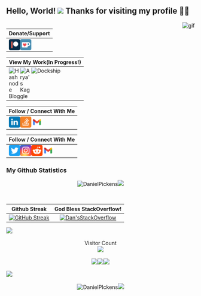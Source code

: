 ## Hello, World! <img src="https://media.giphy.com/media/hvRJCLFzcasrR4ia7z/giphy.gif" width="25px"> Thanks for visiting my profile 🙋‍♂️


<img align="right" src="https://github.com/DanielPickens/DanielPickens/blob/main/assets/Geometric.gif" alt="gif">

|Donate/Support|
|-----|
|<a href="https://www.patreon.com"><img align="left" alt=" - Patreon" width="30px" src="https://github.com/edent/SuperTinyIcons/blob/master/images/svg/patreon.svg" /></a><a href="https://ko-fi.com/"><img align="left" alt="Ko-Fi" width="30px" src="https://github.com/edent/SuperTinyIcons/blob/master/images/svg/ko-fi.svg" /></a>|

|View My Work(In Progress!)|
|-----|
|<a href="https://hashnode.dev"><img align="left" alt=" Hashnode Blog" width="30px" src="https://github.com/aryashah2k/aryashah2k/blob/main/assets/hashnode.svg" /></a><a href="https://www.kaggle.com/"><img align="left" alt="Arya's Kaggle" width="30px" src="https://github.com/aryashah2k/aryashah2k/blob/main/assets/kaggle-icon.svg" /></a><a href="https://dockship.io/"><img align="left" alt=" Dockship" width="80px" src="https://github.com/aryashah2k/aryashah2k/blob/main/assets/dockship-logo.png" /></a>|

|Follow / Connect With Me|
|-----|
|<a href="https://www.linkedin.com/"><img align="left" alt=" LinkedIn" width="30px" src="https://github.com/edent/SuperTinyIcons/blob/master/images/svg/linkedin.svg" /></a><a href="https://stackoverflow.com/users/edit/17283176"><img align="left" alt=" Stackoverlfow" width="30px" src="https://github.com/edent/SuperTinyIcons/blob/master/images/svg/stackoverflow.svg"/></a><a href=""><img align="left" alt="Arya's Institute Email" width="30px" src="https://github.com/edent/SuperTinyIcons/blob/master/images/svg/gmail.svg" /></a>|

|Follow / Connect With Me|
|-----|
|<a href="https://twitter.com"><img align="left" alt="- Twitter" width="30px" src="https://github.com/edent/SuperTinyIcons/blob/master/images/svg/twitter.svg" /></a><a href="https://www.instagram.com/"><img align="left" alt=" Instagram" width="30px" src="https://github.com/edent/SuperTinyIcons/blob/master/images/svg/instagram.svg" /></a><a href="https://www.reddit.com/"><img align="left" alt="s Reddit" width="30px" src="https://github.com/edent/SuperTinyIcons/blob/master/images/svg/reddit.svg" /></a><a href=""><img align="left" alt="" width="30px" src="https://github.com/edent/SuperTinyIcons/blob/master/images/svg/gmail.svg" /></a>|<a href="https://www.linkedin.com/"><img align="left" alt=" LinkedIn" width="30px" src="https://github.com/edent/SuperTinyIcons/blob/master/images/svg/linkedin.svg" /></a><a href="https://stackoverflow.com/"><img align="left" alt=" Stackoverlfow" width="30px" src="https://github.com/edent/SuperTinyIcons/blob/master/images/svg/stackoverflow.svg"/></a><a href=".edu.in"><img align="left" alt="" width="30px" src="https://github.com/edent/SuperTinyIcons/blob/master/images/svg/gmail.svg" /></a>|



### My Github Statistics

<p align="center">
<img align="" height='150px' src="https://github-readme-stats.vercel.app/api?username=DanielPickens&hide_title=true&show_icons=true&theme=gotham&include_all_commits=true" alt="DanielPickens" /><img align="" height='150px' src="https://github-readme-stats.vercel.app/api/top-langs/?username=DanielPickens&hide_title=false&layout=compact&theme=gotham&count_private=true" />
</p>
<br>
<!--[![GitHub Streak](http://github-readme-streak-stats.herokuapp.com?user=DanielPickensk&theme=gotham)](https://git.io/streak-stats)-->


|Github Streak|God Bless StackOverflow!|
|:-----------:|:-----:|
|[![GitHub Streak](http://github-readme-streak-stats.herokuapp.com?user=DanielPickens&theme=gotham)](https://git.io/streak-stats)|[![Dan'sStackOverflow](https://github-readme-stackoverflow.vercel.app/?userID=17283176&theme=dark)](https://stackoverflow.com/users/edit/17283176)|



<img src="https://github-profile-trophy.vercel.app/?username=DanielPickens&theme=onedark&column=7&margin-w=15&margin-h=15 (https://github.com/ryo-ma/github-profile-trophy)">



<p align="center"> 
  Visitor Count<br>
<img src="https://profile-counter.glitch.me//DanielPickens/count.svg" />
</p>

<p align="center">
<img align="" height='120px' src="https://github.com/DanielPickens/DanielPickens/blob/main/assets/Geometric%20White.gif" /><img align="" height='120px' src="https://raw.githubusercontent.com/rodrigograca31/rodrigograca31/master/matrix.svg" /><img align="" height='120px' src="https://github.com/DanielPickens/DanielPickens/blob/main/assets/Geometric%20White.gif" />
</p>

![](https://activity-graph.herokuapp.com/graph?username=danielpickens&theme=react-dark&area=true)




<p align="center">
<img align="" height='150px' src="https://github-readme-stats.vercel.app/api?username=DanielPickens&hide_title=true&show_icons=true&theme=gotham&include_all_commits=true" alt="DanielPIckens" /><img align="" height='150px' src="https://github-readme-stats.vercel.app/api/top-langs/?username=DanielPickens&hide_title=false&layout=compact&theme=gotham&count_private=true" />
</p>
<br>
<!--[![GitHub Streak](http://github-readme-streak-stats.herokuapp.com?user=DanielPickens&theme=gotham)](https://git.io/streak-stats)-->




